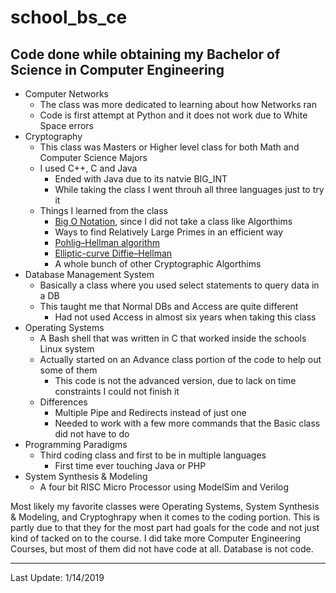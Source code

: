 # school_bs_ce
Code done while obtaining my Bachelor of Science in Computer Engineering
-------

- Computer Networks
	- The class was more dedicated to learning about how Networks ran
	- Code is first attempt at Python and it does not work due to White Space errors
- Cryptography
	- This class was Masters or Higher level class for both Math and Computer Science Majors
	- I used C++, C and Java
		- Ended with Java due to its natvie BIG_INT
		- While taking the class I went throuh all three languages just to try it
	- Things I learned from the class
		- [Big O Notation](https://en.wikipedia.org/wiki/Big_O_notation "Big O Notation"), since I did not take a class like Algorthims
		- Ways to find Relatively Large Primes in an efficient way
		- [Pohlig–Hellman algorithm](https://en.wikipedia.org/wiki/Pohlig%E2%80%93Hellman_algorithm "Pohlig–Hellman algorithm")
		- [Elliptic-curve Diffie–Hellman](https://en.wikipedia.org/wiki/Elliptic-curve_Diffie%E2%80%93Hellman "Elliptic-curve Diffie–Hellman")
		- A whole bunch of other Cryptographic Algorthims
- Database Management System
	- Basically a class where you used select statements to query data in a DB
	- This taught me that Normal DBs and Access are quite different
		- Had not used Access in almost six years when taking this class
- Operating Systems
	- A Bash shell that was written in C that worked inside the schools Linux system
	- Actually started on an Advance class portion of the code to help out some of them
		- This code is not the advanced version, due to lack on time constraints I could not finish it
	- Differences
		- Multiple Pipe and Redirects instead of just one
		- Needed to work with a few more commands that the Basic class did not have to do
- Programming Paradigms
	- Third coding class and first to be in multiple languages
		- First time ever touching Java or PHP
- System Synthesis & Modeling
	- A four bit RISC Micro Processor using ModelSim and Verilog

Most likely my favorite classes were Operating Systems, System Synthesis & Modeling, and Cryptoghrapy when it comes to the coding portion. This is partly due to that they for the most part had goals for the code and not just kind of tacked on to the course. I did take more Computer Engineering Courses, but most of them did not have code at all. Database is not code.

-------
Last Update: 1/14/2019
